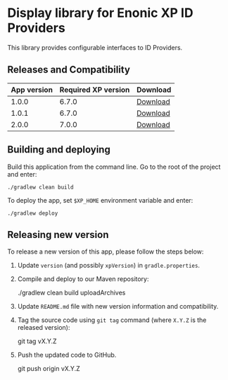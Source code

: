 # Display library for Enonic XP ID Providers

This library provides configurable interfaces to ID Providers.


## Releases and Compatibility

| App version | Required XP version | Download |
| ----------- | ------------------- | -------- |
| 1.0.0 | 6.7.0 | [Download](http://repo.enonic.com/public/com/enonic/lib/idproviderdisplay/1.0.0/idproviderdisplay-1.0.0.jar) |
| 1.0.1 | 6.7.0 | [Download](http://repo.enonic.com/public/com/enonic/lib/idproviderdisplay/1.0.1/idproviderdisplay-1.0.1.jar) |
| 2.0.0 | 7.0.0 | [Download](http://repo.enonic.com/public/com/enonic/lib/lib-idproviderdisplay/2.0.0/lib-idproviderdisplay-2.0.0.jar) |


## Building and deploying

Build this application from the command line. Go to the root of the project and enter:

    ./gradlew clean build

To deploy the app, set `$XP_HOME` environment variable and enter:

    ./gradlew deploy


## Releasing new version

To release a new version of this app, please follow the steps below:

1. Update `version` (and possibly `xpVersion`) in  `gradle.properties`.

2. Compile and deploy to our Maven repository:

    ./gradlew clean build uploadArchives

3. Update `README.md` file with new version information and compatibility.

4. Tag the source code using `git tag` command (where `X.Y.Z` is the released version):

    git tag vX.Y.Z

5. Push the updated code to GitHub.

    git push origin vX.Y.Z